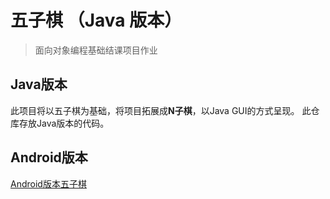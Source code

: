 # 五子棋 （Java 版本）
> 面向对象编程基础结课项目作业
 
## Java版本
此项目将以五子棋为基础，将项目拓展成**N子棋**，以Java GUI的方式呈现。
此仓库存放Java版本的代码。

## Android版本
[Android版本五子棋](https://github.com/tzq0301/Wuziqi_Android)
